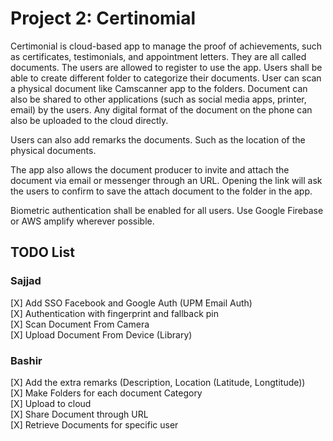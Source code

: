 # Project 2: Certinomial 

Certimonial is cloud-based app to manage the proof of achievements, such as certificates, testimonials, and appointment letters. They are all called documents. The users are allowed to register to use the app. Users shall be able to create different folder to categorize their documents. User can scan a physical document like Camscanner app to the folders. Document can also be shared to other applications (such as social media apps, printer, email) by the users. Any digital format of the document on the phone can also be uploaded to the cloud directly. 

Users can also add remarks the documents. Such as the location of the physical documents.

The app also allows the document producer to invite and attach the document via email or messenger through an URL. Opening the link will ask the users to confirm to save the attach document to the folder in the app. 

Biometric authentication shall be enabled for all users. Use Google Firebase or AWS amplify wherever possible. 


## TODO List
### Sajjad 
[X] Add SSO Facebook and Google Auth (UPM Email Auth) <br>
[X] Authentication with fingerprint and fallback pin <br>
[X] Scan Document From Camera <br>
[X] Upload Document From Device (Library) <br>

### Bashir
[X] Add the extra remarks (Description, Location (Latitude, Longtitude)) <br>
[X] Make Folders for each document Category <br>
[X] Upload to cloud <br>
[X] Share Document through URL <br>
[X] Retrieve Documents for specific user
